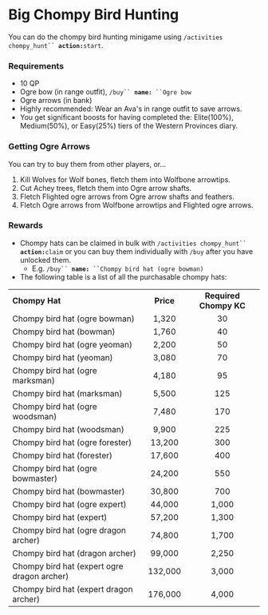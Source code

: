 # Big Chompy Bird Hunting

You can do the chompy bird hunting minigame using `/activities chompy_hunt`` `**`action:`**`start`.

### Requirements

* 10 QP
* Ogre bow (in range outfit),  `/buy`` `**`name:`**` ``Ogre bow`
* Ogre arrows (in bank)
* Highly recommended: Wear an Ava's in range outfit to save arrows.
* You get significant boosts for having completed the: Elite(100%), Medium(50%), or Easy(25%) tiers of the Western Provinces diary.

### Getting Ogre Arrows

You can try to buy them from other players, or...

1. Kill Wolves for Wolf bones, fletch them into Wolfbone arrowtips.
2. Cut Achey trees, fletch them into Ogre arrow shafts.
3. Fletch Flighted ogre arrows from Ogre arrow shafts and feathers.
4. Fletch Ogre arrows from Wolfbone arrowtips and Flighted ogre arrows.

### Rewards

* Chompy hats can be claimed in bulk with `/activities chompy_hunt`` `**`action:`**`claim` or you can buy them individually with `/buy` after you have unlocked them.
  * E.g.  `/buy`` `**`name:`**` ``Chompy bird hat (ogre bowman)`
* The following table is a list of all the purchasable chompy hats:

|                                             |           |                        |
| ------------------------------------------- | :-------: | :--------------------: |
| **Chompy Hat**                              | **Price** | **Required Chompy KC** |
| Chompy bird hat (ogre bowman)               |   1,320   |           30           |
| Chompy bird hat (bowman)                    |   1,760   |           40           |
| Chompy bird hat (ogre yeoman)               |   2,200   |           50           |
| Chompy bird hat (yeoman)                    |   3,080   |           70           |
| Chompy bird hat (ogre marksman)             |   4,180   |           95           |
| Chompy bird hat (marksman)                  |   5,500   |           125          |
| Chompy bird hat (ogre woodsman)             |   7,480   |           170          |
| Chompy bird hat (woodsman)                  |   9,900   |           225          |
| Chompy bird hat (ogre forester)             |   13,200  |           300          |
| Chompy bird hat (forester)                  |   17,600  |           400          |
| Chompy bird hat (ogre bowmaster)            |   24,200  |           550          |
| Chompy bird hat (bowmaster)                 |   30,800  |           700          |
| Chompy bird hat (ogre expert)               |   44,000  |          1,000         |
| Chompy bird hat (expert)                    |   57,200  |          1,300         |
| Chompy bird hat (ogre dragon archer)        |   74,800  |          1,700         |
| Chompy bird hat (dragon archer)             |   99,000  |          2,250         |
| Chompy bird hat (expert ogre dragon archer) |  132,000  |          3,000         |
| Chompy bird hat (expert dragon archer)      |  176,000  |          4,000         |

